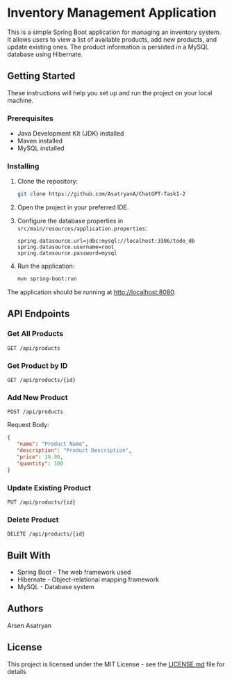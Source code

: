# Inventory Management Application

This is a simple Spring Boot application for managing an inventory system. It allows users to view a list of available
products, add new products, and update existing ones. The product information is persisted in a MySQL database using
Hibernate.

## Getting Started

These instructions will help you set up and run the project on your local machine.

### Prerequisites

- Java Development Kit (JDK) installed
- Maven installed
- MySQL installed

### Installing

1. Clone the repository:

    ```bash
    git clone https://github.com/AsatryanA/ChatGPT-Task1-2
    ```

2. Open the project in your preferred IDE.

3. Configure the database properties in `src/main/resources/application.properties`:

    ```properties
    spring.datasource.url=jdbc:mysql://localhost:3306/todo_db
    spring.datasource.username=root
    spring.datasource.password=mysql
    ```


4. Run the application:

    ```bash
    mvn spring-boot:run
    ```

The application should be running at [http://localhost:8080](http://localhost:8080).

## API Endpoints

### Get All Products

```http
GET /api/products
```

### Get Product by ID

```http
GET /api/products/{id}
```

### Add New Product

```http
POST /api/products
```
Request Body:
```json
{
   "name": "Product Name",
   "description": "Product Description",
   "price": 19.99,
   "quantity": 100
}
```
### Update Existing Product
    
```http
PUT /api/products/{id}
```
### Delete Product

```http
DELETE /api/products/{id}
```
## Built With
- Spring Boot - The web framework used
- Hibernate - Object-relational mapping framework
- MySQL - Database system

## Authors
Arsen Asatryan

## License
This project is licensed under the MIT License - see the [LICENSE.md](LICENSE.md) file for details
